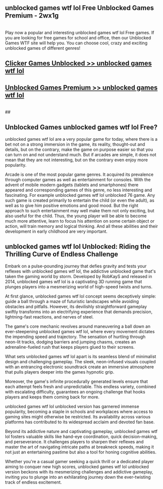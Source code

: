 ## unblocked games wtf lol Free Unblocked Games Premium - 2wx1g <br>
<br>
Play now a popular and interesting unblocked games wtf lol Free games. If you are looking for free games for school and office, then our Unblocked Games WTF site will help you. You can choose cool, crazy and exciting unblocked games of different genres!


##  [Clicker Games Unblocked >> unblocked games wtf lol](http://freeplayer.one?title=unblocked_games_wtf_lol&ref=05)

##  [Unblocked Games Premium >> unblocked games wtf lol](http://freeplayer.one?title=unblocked_games_wtf_lol&ref=05)
  <br>
  ##



## Unblocked Games unblocked games wtf lol Free?

unblocked games wtf lol are a very popular game for today, where there is a bet not on a strong immersion in the game, its reality, thought-out and details, but on the contrary, make the game on purpose easier so that you can turn on and not understand much. But if arcades are simple, it does not mean that they are not interesting, but on the contrary even enjoy more popularity.

Arcade is one of the most popular game genres. It acquired its prevalence through computer games as well as entertainment for consoles. With the advent of mobile modern gadgets (tablets and smartphones) there appeared and corresponding games of this genre, no less interesting and fascinating. For example unblocked games wtf lol unblocked 76 game. Any such game is created primarily to entertain the child (or even the adult), as well as to give him positive emotions and good mood. But the right approach to such entertainment may well make them not only exciting, but also useful for the child. Thus, the young player will be able to become much more attentive, learn to focus his attention on some certain object or action, will train memory and logical thinking. And all these abilities and their development in early childhood are very important.

##  unblocked games wtf lol Unblocked: Riding the Thrilling Curve of Endless Challenge

Embark on a pulse-pounding journey that defies gravity and tests your reflexes with unblocked games wtf lol, the addictive unblocked game that's taken the gaming world by storm. Developed by RobKayS and released in 2014, unblocked games wtf lol is a captivating 3D running game that plunges players into a mesmerizing world of high-speed twists and turns.

At first glance, unblocked games wtf lol concept seems deceptively simple: guide a ball through a maze of futuristic landscapes while avoiding obstacles and pitfalls. However, its devilishly straightforward gameplay swiftly transforms into an electrifying experience that demands precision, lightning-fast reactions, and nerves of steel.

The game's core mechanic revolves around maneuvering a ball down an ever-steepening unblocked games wtf lol, where every movement dictates the impending speed and trajectory. The sensation of hurtling through neon-lit tracks, dodging barriers and jumping chasms, creates an adrenaline-fueled rush that keeps players glued to their screens.

What sets unblocked games wtf lol apart is its seamless blend of minimalist design and challenging gameplay. The sleek, neon-infused visuals coupled with an entrancing electronic soundtrack create an immersive atmosphere that pulls players deeper into the games hypnotic grip.

Moreover, the game's infinite procedurally generated levels ensure that each attempt feels fresh and unpredictable. This endless variety, combined with escalating difficulty, guarantees an ongoing challenge that hooks players and keeps them coming back for more.

unblocked games wtf lol unblocked version has garnered immense popularity, becoming a staple in schools and workplaces where access to gaming sites might otherwise be restricted. Its availability across various platforms has contributed to its widespread acclaim and devoted fan base.

Beyond its addictive nature and captivating gameplay, unblocked games wtf lol fosters valuable skills like hand-eye coordination, quick decision-making, and perseverance. It challenges players to sharpen their reflexes and master the art of navigating intricate paths at breakneck speeds, making it not just an entertaining pastime but also a tool for honing cognitive abilities.

Whether you're a casual gamer seeking a quick thrill or a dedicated player aiming to conquer new high scores, unblocked games wtf lol unblocked version beckons with its mesmerizing challenges and addictive gameplay, inviting you to plunge into an exhilarating journey down the ever-twisting track of endless excitement.